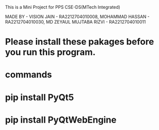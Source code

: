 This is a Mini Project for PPS CSE-DS(MTech Integrated)

MADE BY - VISION JAIN - RA2212704010008, MOHAMMAD HASSAN - RA2212704010030, MD ZEYAUL MUJTABA RIZVI - RA2212704010011

# Please install these pakages before you run this program.
# commands
# pip install PyQt5
# pip install PyQtWebEngine
